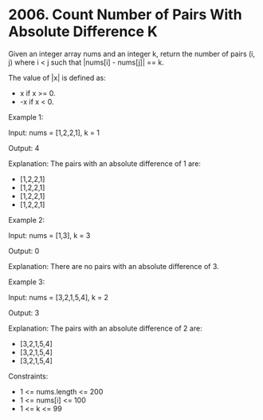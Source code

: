 # 2006. Count Number of Pairs With Absolute Difference K

Given an integer array nums and an integer k, return the number of pairs (i, j) where i < j such that |nums[i] - nums[j]| == k.

The value of |x| is defined as:

* x if x >= 0.
* -x if x < 0.

Example 1:

Input: nums = [1,2,2,1], k = 1

Output: 4

Explanation: The pairs with an absolute difference of 1 are:
- [1,2,2,1]
- [1,2,2,1]
- [1,2,2,1]
- [1,2,2,1]

Example 2:

Input: nums = [1,3], k = 3

Output: 0

Explanation: There are no pairs with an absolute difference of 3.

Example 3:

Input: nums = [3,2,1,5,4], k = 2

Output: 3

Explanation: The pairs with an absolute difference of 2 are:
- [3,2,1,5,4]
- [3,2,1,5,4]
- [3,2,1,5,4]

Constraints:

* 1 <= nums.length <= 200
* 1 <= nums[i] <= 100
* 1 <= k <= 99




